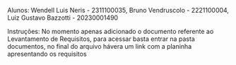 Alunos: Wendell Luis Neris - 2311100035, Bruno Vendruscolo - 2221100004, Luiz Gustavo Bazzotti - 20230001490

Instruções: No momento apenas adicionado o documento referente ao Levantamento de Requisitos, para acessar basta entrar na pasta documentos, no final do arquivo hávera um link com a planinha apresentando os requisitos
